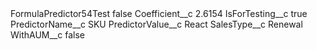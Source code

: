 <?xml version="1.0" encoding="UTF-8"?>
<CustomMetadata xmlns="http://soap.sforce.com/2006/04/metadata" xmlns:xsi="http://www.w3.org/2001/XMLSchema-instance" xmlns:xsd="http://www.w3.org/2001/XMLSchema">
    <label>FormulaPredictor54Test</label>
    <protected>false</protected>
    <values>
        <field>Coefficient__c</field>
        <value xsi:type="xsd:double">2.6154</value>
    </values>
    <values>
        <field>IsForTesting__c</field>
        <value xsi:type="xsd:boolean">true</value>
    </values>
    <values>
        <field>PredictorName__c</field>
        <value xsi:type="xsd:string">SKU</value>
    </values>
    <values>
        <field>PredictorValue__c</field>
        <value xsi:type="xsd:string">React</value>
    </values>
    <values>
        <field>SalesType__c</field>
        <value xsi:type="xsd:string">Renewal</value>
    </values>
    <values>
        <field>WithAUM__c</field>
        <value xsi:type="xsd:boolean">false</value>
    </values>
</CustomMetadata>
